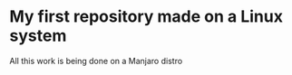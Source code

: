 <h1> My first repository made on a Linux system </h1>

<p> All this work is being done on a Manjaro distro </p>
